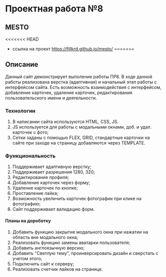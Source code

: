 # Проектная работа №8
## MESTO

<<<<<<< HEAD
*  ссылка на проект https://fillkrd.github.io/mesto/
=======

## Описание
Данный сайт демонстрирует выполение работы ПР8. В ходе данной работы реализована верстка (адаптивная) и начальный этап работы с интерфейсом сайта. Есть возможность взаимодействия с интерфейсом, добавление карточек, удаление карточек, редактирования пользовательского имени и деятельности. 

### Технологии
1. В написании сайта используются HTML, CSS, JS.
2. JS используется для работы с модальными окнами, доб. и удал. карточек с фото;
3. Сетки заданы с помощью FLEX, GRID, стандартные карточки на сайте при заходе на страницу добавляются через TEMPLATE.

### Функциональность

1. Поддерживает адаптивную верстку;
2. Поддерживает разрешения 1280, 320;
3. Редактирование профиля;
4. Добавление карточек через форму;
5. Удаление карточек по кнопке;
6. Проставление лайка;
7. Возможность увеличить карточек фотографии при клике на фотографию;
8. Сайт поддерживает валидацию форм.

#### Планы на дороботку

1. Добавить функцию закрытие модального окна при нажатии на область вне модального окна;
2. Реализовать функцию замены аватарки пользователя;
3. Добавить англоязычную версию;
4. Добавить "Светлую тему", проинверсировать дизайн и сверстать с учетом этого;
5. Подключить сайт к серверу;
6. Реализовать счетчик лайков на странице.
